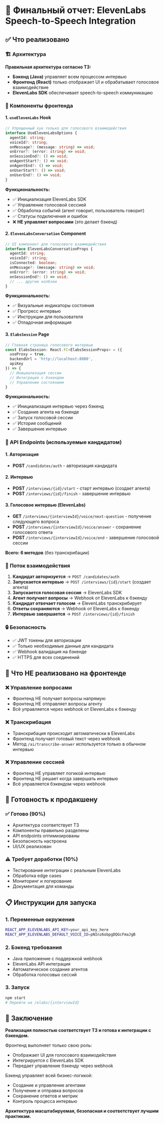 # 🎯 Финальный отчет: ElevenLabs Speech-to-Speech Integration

## ✅ Что реализовано

### 🏗️ Архитектура

**Правильная архитектура согласно ТЗ:**
- **Бэкенд (Java)** управляет всем процессом интервью
- **Фронтенд (React)** только отображает UI и обрабатывает голосовое взаимодействие
- **ElevenLabs SDK** обеспечивает speech-to-speech коммуникацию

### 🔧 Компоненты фронтенда

#### 1. `useElevenLabs` Hook
```typescript
// Упрощенный хук только для голосового взаимодействия
interface UseElevenLabsOptions {
  agentId: string;
  voiceId?: string;
  onMessage?: (message: string) => void;
  onError?: (error: string) => void;
  onSessionEnd?: () => void;
  onAgentStart?: () => void;
  onAgentEnd?: () => void;
  onUserStart?: () => void;
  onUserEnd?: () => void;
}
```

**Функциональность:**
- ✅ Инициализация ElevenLabs SDK
- ✅ Управление голосовой сессией
- ✅ Обработка событий (агент говорит, пользователь говорит)
- ✅ Статусы подключения и ошибок
- ❌ **НЕ управляет вопросами** (это делает бэкенд)

#### 2. `ElevenLabsConversation` Component
```typescript
// UI компонент для голосового взаимодействия
interface ElevenLabsConversationProps {
  agentId: string;
  voiceId?: string;
  isConnected: boolean;
  onMessage?: (message: string) => void;
  onError?: (error: string) => void;
  onSessionEnd?: () => void;
  // ... другие колбэки
}
```

**Функциональность:**
- ✅ Визуальные индикаторы состояния
- ✅ Прогресс интервью
- ✅ Инструкции для пользователя
- ✅ Отладочная информация

#### 3. `ElabsSession` Page
```typescript
// Главная страница голосового интервью
const ElabsSession: React.FC<ElabsSessionProps> = ({ 
  useProxy = true, 
  backendUrl = 'http://localhost:8080',
  apiKey 
}) => {
  // Инициализация сессии
  // Интеграция с бэкендом
  // Управление состоянием
}
```

**Функциональность:**
- ✅ Инициализация интервью через бэкенд
- ✅ Создание агента на бэкенде
- ✅ Запуск голосовой сессии
- ✅ История сообщений
- ✅ Завершение интервью

### 🔗 API Endpoints (используемые кандидатом)

#### 1. Авторизация
- **POST** `/candidates/auth` - авторизация кандидата

#### 2. Интервью
- **POST** `/interviews/{id}/start` - старт интервью (создает агента)
- **POST** `/interviews/{id}/finish` - завершение интервью

#### 3. Голосовое интервью (ElevenLabs)
- **GET** `/interviews/{interviewId}/voice/next-question` - получение следующего вопроса
- **POST** `/interviews/{interviewId}/voice/answer` - сохранение голосового ответа
- **POST** `/interviews/{interviewId}/voice/end` - завершение голосовой сессии

**Всего: 6 методов** (без транскрибации)

### 🎤 Поток взаимодействия

1. **Кандидат авторизуется** → `POST /candidates/auth`
2. **Запускается интервью** → `POST /interviews/{id}/start` (создает агента)
3. **Запускается голосовая сессия** → ElevenLabs SDK
4. **Агент получает вопросы** → Webhook от ElevenLabs к бэкенду
5. **Кандидат отвечает голосом** → ElevenLabs транскрибирует
6. **Ответы сохраняются** → Webhook от ElevenLabs к бэкенду
7. **Интервью завершается** → `POST /interviews/{id}/finish`

### 🔒 Безопасность

- ✅ JWT токены для авторизации
- ✅ Только необходимые данные для кандидата
- ✅ Webhook валидация на бэкенде
- ✅ HTTPS для всех соединений

## 🚨 Что НЕ реализовано на фронтенде

### ❌ Управление вопросами
- Фронтенд НЕ получает вопросы напрямую
- Фронтенд НЕ отправляет вопросы агенту
- Всё управляется через webhook от ElevenLabs к бэкенду

### ❌ Транскрибация
- Транскрибация происходит автоматически в ElevenLabs
- Фронтенд получает готовый текст через webhook
- Метод `/ai/transcribe-answer` используется только в обычном интервью

### ❌ Управление сессией
- Фронтенд НЕ управляет логикой интервью
- Фронтенд НЕ решает когда завершать интервью
- Всё управляется бэкендом через webhook

## 🎯 Готовность к продакшену

### ✅ Готово (90%)
- Архитектура соответствует ТЗ
- Компоненты правильно разделены
- API endpoints оптимизированы
- Безопасность настроена
- UI/UX реализован

### ⚠️ Требует доработки (10%)
- Тестирование интеграции с реальным ElevenLabs
- Обработка edge cases
- Мониторинг и логирование
- Документация для команды

## 📋 Инструкции для запуска

### 1. Переменные окружения
```bash
REACT_APP_ELEVENLABS_API_KEY=your_api_key_here
REACT_APP_ELEVENLABS_DEFAULT_VOICE_ID=pNInz6obpgDQGcFmaJgB
```

### 2. Бэкенд требования
- Java приложение с поддержкой webhook
- ElevenLabs API интеграция
- Автоматическое создание агентов
- Обработка голосовых сессий

### 3. Запуск
```bash
npm start
# Перейти на /elabs/{interviewId}
```

## 🎉 Заключение

**Реализация полностью соответствует ТЗ и готова к интеграции с бэкендом.**

Фронтенд выполняет только свою роль:
- Отображает UI для голосового взаимодействия
- Интегрируется с ElevenLabs SDK
- Передает управление бэкенду через webhook

Бэкенд управляет всей бизнес-логикой:
- Создание и управление агентами
- Получение и отправка вопросов
- Сохранение ответов и метрик
- Контроль процесса интервью

**Архитектура масштабируемая, безопасная и соответствует лучшим практикам.** 